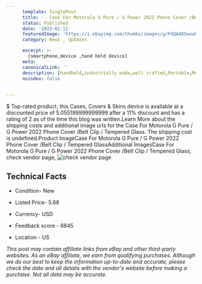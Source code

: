 ```yaml
---
      template: SinglePost
      title: -- Case For Motorola G Pure / G Power 2022 Phone Cover /Belt Clip / Tempered Glass
      status: Published
      date: '2023-02-11'
      featuredImage: 'https://i.ebayimg.com/thumbs/images/g/PdQAAOSwxwNjx5uF/s-l225.jpg'
      category: News , Updates

      excerpt: >-
        [smartphone,device ,hand held device]
      meta:
      canonicalLink: ''
      description: [handheld,industrially made,well crafted,Portable,Mobile,Compact,Convenient,Lightweight,Maneuverable,Man-portable,Miniature,Carriable,Hand-held,Light,Holdable,Transportable,Mobile device,Pocket-sized,On-the-go,Wireless,Cordless,Compact size,Convenient size, smartphone,device ,hand held device]
      noindex: false

        
---
```

$
    Top-rated product, this Cases, Covers & Skins device is available at a discounted price of 5.055199999999999 after a 11% discount and has a rating of 2 as of the time this blog was written.Learn More about the shipping costs and additional image urls for the Case For Motorola G Pure / G Power 2022 Phone Cover /Belt Clip / Tempered Glass. The shipping cost is undefined.Product ImageCase For Motorola G Pure / G Power 2022 Phone Cover /Belt Clip / Tempered GlassAdditional ImagesCase For Motorola G Pure / G Power 2022 Phone Cover /Belt Clip / Tempered Glass, check vendor page, ![check vendor page](https://origin-galleryplus.ebayimg.com/ws/web/404114175481_2_0_1/225x225.jpg,https://origin-galleryplus.ebayimg.com/ws/web/404114175481_3_0_1/225x225.jpg,https://origin-galleryplus.ebayimg.com/ws/web/404114175481_4_0_1/225x225.jpg,https://origin-galleryplus.ebayimg.com/ws/web/404114175481_5_0_1/225x225.jpg,https://origin-galleryplus.ebayimg.com/ws/web/404114175481_6_0_1/225x225.jpg,https://origin-galleryplus.ebayimg.com/ws/web/404114175481_7_0_1/225x225.jpg,https://origin-galleryplus.ebayimg.com/ws/web/404114175481_8_0_1/225x225.jpg,https://origin-galleryplus.ebayimg.com/ws/web/404114175481_9_0_1/225x225.jpg,https://origin-galleryplus.ebayimg.com/ws/web/404114175481_10_0_1/225x225.jpg,https://origin-galleryplus.ebayimg.com/ws/web/404114175481_11_0_1/225x225.jpg,https://origin-galleryplus.ebayimg.com/ws/web/404114175481_12_0_1/225x225.jpg,https://origin-galleryplus.ebayimg.com/ws/web/404114175481_13_0_1/225x225.jpg,https://origin-galleryplus.ebayimg.com/ws/web/404114175481_14_0_1/225x225.jpg,https://origin-galleryplus.ebayimg.com/ws/web/404114175481_15_0_1/225x225.jpg,https://origin-galleryplus.ebayimg.com/ws/web/404114175481_16_0_1/225x225.jpg,https://origin-galleryplus.ebayimg.com/ws/web/404114175481_17_0_1/225x225.jpg)
    
    

 ## Technical Facts 



     
      

 - Condition- New 


      

 - Listed Price- 5.68 


      

 - Currency- USD 


      

 - Feedback score - 6845 


      

 - Location - US 


      
      

 *_This post may contain affiliate links from eBay and other third-party websites. As an eBay affiliate, we earn from qualifying purchases. Although we do our best to keep the information up-to-date and accurate, please check the date and all details with the vendor's website before making a purchase. Not all data may be accurate._*



    
    
    
    
    